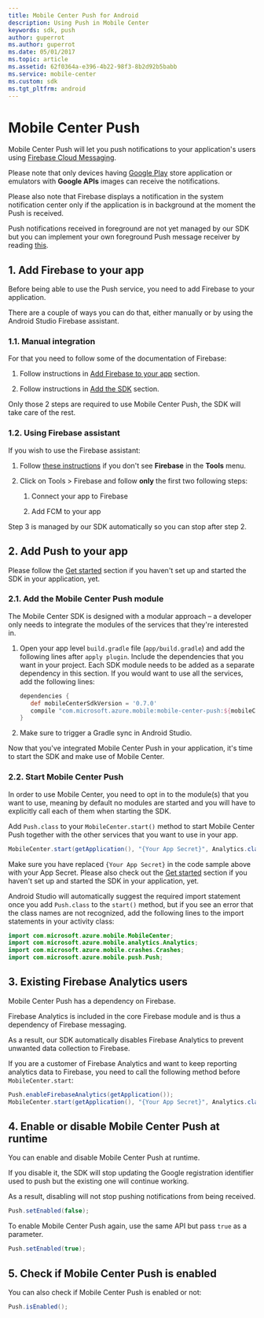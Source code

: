 ```yaml
---
title: Mobile Center Push for Android
description: Using Push in Mobile Center
keywords: sdk, push
author: guperrot
ms.author: guperrot
ms.date: 05/01/2017
ms.topic: article
ms.assetid: 62f0364a-e396-4b22-98f3-8b2d92b5babb
ms.service: mobile-center
ms.custom: sdk
ms.tgt_pltfrm: android
---
```


# Mobile Center Push

Mobile Center Push will let you push notifications to your application's users using [Firebase Cloud Messaging](https://firebase.google.com/docs/cloud-messaging/).

Please note that only devices having [Google Play](https://play.google.com) store application or emulators with **Google APIs** images can receive the notifications.

Please also note that Firebase displays a notification in the system notification center only if the application is in background at the moment the Push is received.

Push notifications received in foreground are not yet managed by our SDK but you can implement your own foreground Push message receiver by reading [this](https://firebase.google.com/docs/notifications/android/console-audience#receive_and_handle_notifications).

## 1. Add Firebase to your app

Before being able to use the Push service, you need to add Firebase to your application.

There are a couple of ways you can do that, either manually or by using the Android Studio Firebase assistant.

### 1.1. Manual integration

For that you need to follow some of the documentation of Firebase:

1. Follow instructions in [Add Firebase to your app](https://firebase.google.com/docs/notifications/android/console-audience#add_firebase_to_your_app) section.

2. Follow instructions in [Add the SDK](https://firebase.google.com/docs/notifications/android/console-audience#add_the_sdk) section.

Only those 2 steps are required to use Mobile Center Push, the SDK will take care of the rest.

### 1.2. Using Firebase assistant

If you wish to use the Firebase assistant:

1. Follow [these instructions](https://developer.android.com/studio/write/firebase.html) if you don't see **Firebase** in the **Tools** menu.

2. Click on Tools > Firebase and follow **only** the first two following steps:

    1. Connect your app to Firebase

    2. Add FCM to your app

Step 3 is managed by our SDK automatically so you can stop after step 2.

## 2. Add Push to your app

Please follow the [Get started](~/sdk/getting-started/android.md) section if you haven't set up and started the SDK in your application, yet.

### 2.1. Add the Mobile Center Push module

The Mobile Center SDK is designed with a modular approach – a developer only needs to integrate the modules of the services that they're interested in.

1. Open your app level `build.gradle` file (`app/build.gradle`) and add the following lines after `apply plugin`. Include the dependencies that you want in your project. Each SDK module needs to be added as a separate dependency in this section. If you would want to use all the services, add the following lines:

    ```groovy
    dependencies {
       def mobileCenterSdkVersion = '0.7.0'
       compile "com.microsoft.azure.mobile:mobile-center-push:${mobileCenterSdkVersion}"
    }
    ```

2. Make sure to trigger a Gradle sync in Android Studio.

Now that you've integrated Mobile Center Push in your application, it's time to start the SDK and make use of Mobile Center.

### 2.2. Start Mobile Center Push

In order to use Mobile Center, you need to opt in to the module(s) that you want to use, meaning by default no modules are started and you will have to explicitly call each of them when starting the SDK.

Add `Push.class` to your `MobileCenter.start()` method to start Mobile Center Push together with the other services that you want to use in your app.

```java
MobileCenter.start(getApplication(), "{Your App Secret}", Analytics.class, Crashes.class, Push.class);
```

Make sure you have replaced `{Your App Secret}` in the code sample above with your App Secret. Please also check out the [Get started](~/sdk/getting-started/android.md) section if you haven't set up and started the SDK in your application, yet.

Android Studio will automatically suggest the required import statement once you add `Push.class` to the `start()` method, but if you see an error that the class names are not recognized, add the following lines to the import statements in your activity class:

```java
import com.microsoft.azure.mobile.MobileCenter;
import com.microsoft.azure.mobile.analytics.Analytics;
import com.microsoft.azure.mobile.crashes.Crashes;
import com.microsoft.azure.mobile.push.Push;
```

## 3. Existing Firebase Analytics users

Mobile Center Push has a dependency on Firebase.

Firebase Analytics is included in the core Firebase module and is thus a dependency of Firebase messaging.

As a result, our SDK automatically disables Firebase Analytics to prevent unwanted data collection to Firebase.

If you are a customer of Firebase Analytics and want to keep reporting analytics data to Firebase, you need to call the following method before `MobileCenter.start`:

```java
Push.enableFirebaseAnalytics(getApplication());
MobileCenter.start(getApplication(), "{Your App Secret}", Analytics.class, Crashes.class, Push.class);
```

## 4. Enable or disable Mobile Center Push at runtime

You can enable and disable Mobile Center Push at runtime.

If you disable it, the SDK will stop updating the Google registration identifier used to push but the existing one will continue working.

As a result, disabling will not stop pushing notifications from being received.

```java
Push.setEnabled(false);
```
To enable Mobile Center Push again, use the same API but pass `true` as a parameter.

```java
Push.setEnabled(true);
```

## 5. Check if Mobile Center Push is enabled

You can also check if Mobile Center Push is enabled or not:

```java
Push.isEnabled();
```
